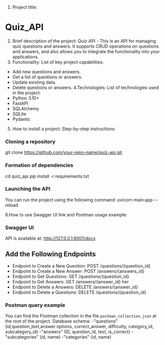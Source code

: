 1. Project title:
# Quiz_API
2. Brief description of the project:
Quiz API - This is an API for managing quiz questions and answers. It supports CRUD operations on questions and answers, and also allows you to integrate the functionality into your applications.
3. Functionality:
List of key project capabilities:
- Add new questions and answers.
- Get a list of questions or answers.
- Update existing data.
- Delete questions or answers.
4.Technologies:
List of technologies used in the project:
- Python 3.10+
- FastAPI
- SQLAlchemy
- SQLite
- Pydantic
5. How to install a project:
Step-by-step instructions:
### Cloning a repository
git clone https://github.com/your-repo-name/quiz-api.git

### Formation of dependencies
cd quiz_api
pip install -r requirements.txt

### Launching the API
You can run the project using the following command:
uvicorn main:app --reload

6.How to use
Swagger UI link and Postman usage example:
### Swagger UI
API is available at: http://127.0.0.1:8001/docs

## Add the Following Endpoints
- Endpoint to Create a New Question: POST /questions/{question_id}
- Endpoint to Create a New Answer: POST /answers/{answers_id}
- Endpoint to Get Questions: GET /questions/{question_id}
- Endpoint to Get Answers: GET /answers/{answer_id} her
- Endpoint to Delete a Answers: DELETE /answers/{answer_id}
- Endpoint to Delete a Questions: DELETE /questions/{question_id}

### Postman query example
You can find the Postman collection in the file `postman_collection.json` at the root of the project.
Database schema:
-"questions" (id,question_text,answer options, correct_answer, difficulty, category_id, subcategory_id)
-"answers" (ID, question_id, text, is_correct)
-"subcategories" (id, name)
-"categories" (id, name)


    



